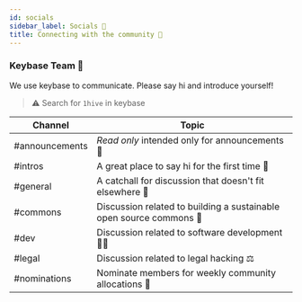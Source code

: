 ```yaml
---
id: socials 
sidebar_label: Socials 📱
title: Connecting with the community 📱
---
```


### Keybase Team 💬

We use keybase to communicate. Please say hi and introduce yourself!

> ⚠️ Search for `1hive` in keybase

| Channel   |     Topic      |
|----------|-------------|
| #announcements |  *Read only* intended only for announcements 📣 |
| #intros | A great place to say hi for the first time 👋  |
| #general | A catchall for discussion that doesn't fit elsewhere 🤙 |
| #commons | Discussion related to building a sustainable open source commons 🌼 |
| #dev | Discussion related to software development 👨‍💻 |
| #legal | Discussion related to legal hacking ⚖|
| #nominations| Nominate members for weekly community allocations 🙏|
